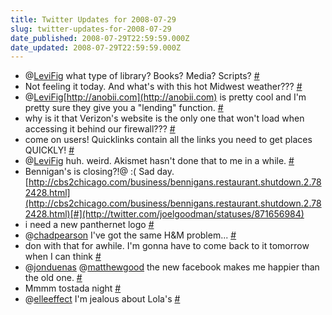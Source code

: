 ```yaml
---
title: Twitter Updates for 2008-07-29
slug: twitter-updates-for-2008-07-29
date_published: 2008-07-29T22:59:59.000Z
date_updated: 2008-07-29T22:59:59.000Z
---
```


- @[LeviFig](http://twitter.com/LeviFig) what type of library? Books? Media? Scripts? [#](http://twitter.com/joelgoodman/statuses/871501549)
- Not feeling it today. And what's with this hot Midwest weather??? [#](http://twitter.com/joelgoodman/statuses/871502411)
- @[LeviFig](http://twitter.com/LeviFig)[http://anobii.com](http://anobii.com) is pretty cool and I'm pretty sure they give you a "lending" function. [#](http://twitter.com/joelgoodman/statuses/871573840)
- why is it that Verizon's website is the only one that won't load when accessing it behind our firewall??? [#](http://twitter.com/joelgoodman/statuses/871586737)
- come on users! Quicklinks contain all the links you need to get places QUICKLY! [#](http://twitter.com/joelgoodman/statuses/871609172)
- @[LeviFig](http://twitter.com/LeviFig) huh. weird. Akismet hasn't done that to me in a while. [#](http://twitter.com/joelgoodman/statuses/871621455)
- Bennigan's is closing?!@ :( Sad day. [http://cbs2chicago.com/business/bennigans.restaurant.shutdown.2.782428.html](http://cbs2chicago.com/business/bennigans.restaurant.shutdown.2.782428.html)[#](http://twitter.com/joelgoodman/statuses/871656984)
- i need a new panthernet logo [#](http://twitter.com/joelgoodman/statuses/871768960)
- @[chadpearson](http://twitter.com/chadpearson) I've got the same H&M problem... [#](http://twitter.com/joelgoodman/statuses/871913138)
- don with that for awhile. I'm gonna have to come back to it tomorrow when I can think [#](http://twitter.com/joelgoodman/statuses/871933906)
- @[jonduenas](http://twitter.com/jonduenas) @[matthewgood](http://twitter.com/matthewgood) the new facebook makes me happier than the old one. [#](http://twitter.com/joelgoodman/statuses/871941793)
- Mmmm tostada night [#](http://twitter.com/joelgoodman/statuses/872019194)
- @[elleeffect](http://twitter.com/elleeffect) I'm jealous about Lola's [#](http://twitter.com/joelgoodman/statuses/872019567)
